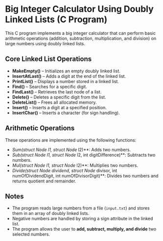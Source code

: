 # Big Integer Calculator Using Doubly Linked Lists (C Program)

This C program implements a big integer calculator that can perform basic arithmetic operations (addition, subtraction, multiplication, and division) on large numbers using doubly linked lists.

## Core Linked List Operations

- **MakeEmpty()** – Initializes an empty doubly linked list.
- **InsertAtLast()** – Adds a digit at the end of the linked list.
- **PrintList()** – Displays a number stored in a linked list.
- **Find()** – Searches for a specific digit.
- **FindLast()** – Retrieves the last node of a list.
- **Delete()** – Deletes a specific digit from the list.
- **DeleteList()** – Frees all allocated memory.
- **Insert()** – Inserts a digit at a specified position.
- **InsertChar()** – Inserts a character (for sign handling).

## Arithmetic Operations

These operations are implemented using the following functions:

- **Sum(struct Node* l1, struct Node* l2)**: Adds two numbers.
- **Sub(struct Node* l1, struct Node* l2, int digitDifference)**: Subtracts two numbers.
- **Mul(struct Node* l1, struct Node* l2)**: Multiplies two numbers.
- **Divide(struct Node* dividend, struct Node* divisor, int numOfDividendDigit, int numOfDivisorDigit)**: Divides two numbers and returns quotient and remainder.

## Notes

- The program reads large numbers from a file (`input.txt`) and stores them in an array of doubly linked lists.
- Negative numbers are handled by storing a sign attribute in the linked list.
- The program allows the user to **add, subtract, multiply, and divide** two selected numbers.
